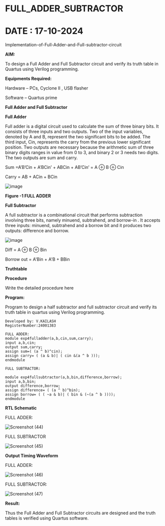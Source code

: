 # FULL_ADDER_SUBTRACTOR
# DATE : 17-10-2024
Implementation-of-Full-Adder-and-Full-subtractor-circuit

**AIM:**

To design a Full Adder and Full Subtractor circuit and verify its truth table in Quartus using Verilog programming.

**Equipments Required:**

Hardware – PCs, Cyclone II , USB flasher

Software – Quartus prime

**Full Adder and Full Subtractor**

**Full Adder**

Full adder is a digital circuit used to calculate the sum of three binary bits. It consists of three inputs and two outputs. Two of the input variables, denoted by A and B, represent the two significant bits to be added. The third input, Cin, represents the carry from the previous lower significant position. Two outputs are necessary because the arithmetic sum of three binary digits ranges in value from 0 to 3, and binary 2 or 3 needs two digits. The two outputs are sum and carry.

Sum =A’B’Cin + A’BCin’ + ABCin + AB’Cin’ = A ⊕ B ⊕ Cin 

Carry = AB + ACin + BCin

![image](https://github.com/naavaneetha/FULL_ADDER_SUBTRACTOR/assets/154305477/0f30ba51-5ffb-4198-845f-18e054f675e7)

**Figure -1 FULL ADDER**

**Full Subtractor**

A full subtractor is a combinational circuit that performs subtraction involving three bits, namely minuend, subtrahend, and borrow-in . It accepts three inputs: minuend, subtrahend and a borrow bit and it produces two outputs: difference and borrow.

![image](https://github.com/naavaneetha/FULL_ADDER_SUBTRACTOR/assets/154305477/02b24f51-ab51-4304-9ad6-7b81ffc1ead5)

Diff = A ⊕ B ⊕ Bin 

Borrow out = A'Bin + A'B + BBin

**Truthtable**

**Procedure**

Write the detailed procedure here

**Program:**

Program to design a half subtractor and full subtractor circuit and verify its truth table in quartus using Verilog programming.
```
Developed by: V.KAILASH
RegisterNumber:24001383
```

```
FULL ADDER:
module exp4fulladder(a,b,cin,sum,carry);
input a,b,cin;
output sum,carry;
assign sum=( (a ^ b)^cin);
assign carry= ( (a & b)| ( cin &(a ^ b )));
endmodule
```

```
FULL SUBTRACTOR:

module exp4fullsubtractor(a,b,bin,difference,borrow);
input a,b,bin;
output difference,borrow;
assign difference= ( (a ^ b)^bin);
assign borrow= ( ( ~a & b)| ( bin & (~(a ^ b ))));
endmodule
```

**RTL Schematic**


FULL ADDER:



![Screenshot (44)](https://github.com/user-attachments/assets/793fa9ed-0b1a-43cf-b9bc-a4efc62ef910)





FULL SUBTRACTOR




![Screenshot (45)](https://github.com/user-attachments/assets/6cb242b5-522f-4749-bb07-47ef830acece)


**Output Timing Waveform**


FULL ADDER:




![Screenshot (46)](https://github.com/user-attachments/assets/e7824749-6001-43ef-a01c-46f44a4e1dd1)



FULL SUBTRACTOR:


![Screenshot (47)](https://github.com/user-attachments/assets/3fa87f2a-ef18-44ad-aed2-c323b76b1df8)



**Result:**

Thus the Full Adder and Full Subtractor circuits are designed and the truth tables is verified using Quartus software.



